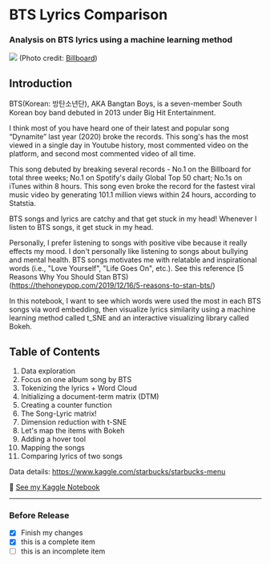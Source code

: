 # BTS Lyrics Comparison
### Analysis on BTS lyrics using a machine learning method

![](https://static.billboard.com/files/2020/11/bts-press-photo-2020-billboard-1548-1604933999-compressed.jpg)
(Photo credit: [Billboard](https://www.billboard.com/))

## Introduction
BTS(Korean: 방탄소년단), AKA Bangtan Boys, is a seven-member South Korean boy band debuted in 2013 under Big Hit Entertainment.

I think most of you have heard one of their latest and popular song “Dynamite” last year (2020) broke the records. This song's has the most viewed in a single day in Youtube history, most commented video on the platform, and second most commented video of all time.

This song debuted by breaking several records - No.1 on the Billboard for total three weeks; No.1 on Spotify's daily Global Top 50 chart; No.1s on iTunes within 8 hours. This song even broke the record for the fastest viral music video by generating 101.1 million views within 24 hours, according to Statstia.

BTS songs and lyrics are catchy and that get stuck in my head!
Whenever I listen to BTS songs, it get stuck in my head.

Personally, I prefer listening to songs with positive vibe because it really effects my mood. I don't personally like listening to songs about bullying and mental health. BTS songs motivates me with relatable and inspirational words (i.e., "Love Yourself", "Life Goes On", etc.). See this reference [5 Reasons Why You Should Stan BTS) (https://thehoneypop.com/2019/12/16/5-reasons-to-stan-bts/)

In this notebook, I want to see which words were used the most in each BTS songs via word embedding, then visualize lyrics similarity using a machine learning method called t_SNE and an interactive visualizing library called Bokeh.

## Table of Contents
1. Data exploration
2. Focus on one album song by BTS
3. Tokenizing the lyrics + Word Cloud
4. Initializing a document-term matrix (DTM)
5. Creating a counter function
6. The Song-Lyric matrix!
7. Dimension reduction with t-SNE
8. Let's map the items with Bokeh
9. Adding a hover tool
10. Mapping the songs
11. Comparing lyrics of two songs



Data details: https://www.kaggle.com/starbucks/starbucks-menu

:file_folder: [See my Kaggle Notebook](ㅇㅇㅇㅇ)
___
### Before Release
- [x] Finish my changes
- [x] this is a complete item
- [ ] this is an incomplete item

